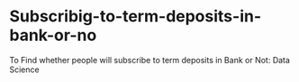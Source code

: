 # Subscribig-to-term-deposits-in-bank-or-no
To Find whether people will subscribe to term deposits in Bank or Not: Data Science

